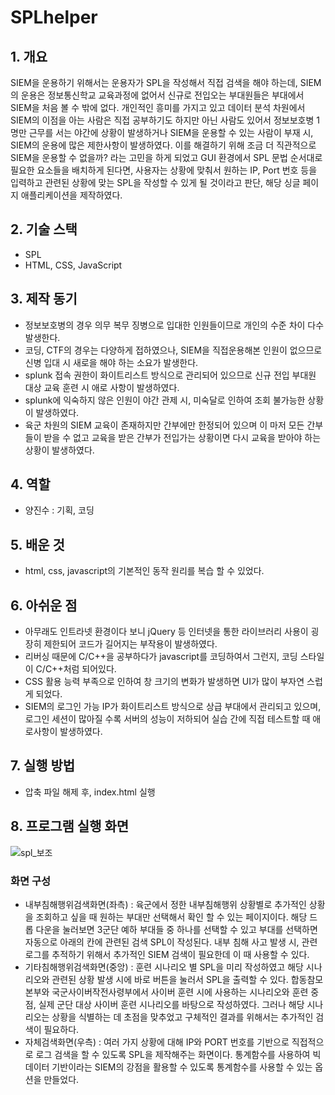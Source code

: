 # SPLhelper
## 1. 개요
 SIEM을 운용하기 위해서는 운용자가 SPL을 작성해서 직접 검색을 해야 하는데, SIEM의 운용은 정보통신학교 교육과정에 없어서 신규로 전입오는 부대원들은 부대에서 SIEM을 처음 볼 수 밖에 없다. 개인적인 흥미를 가지고 있고 데이터 분석 차원에서 SIEM의 이점을 아는 사람은 직접 공부하기도 하지만 아닌 사람도 있어서 정보보호병 1명만 근무를 서는 야간에 상황이 발생하거나 SIEM을 운용할 수 있는 사람이 부재 시, SIEM의 운용에 많은 제한사항이 발생하였다. 이를 해결하기 위해 조금 더 직관적으로 SIEM을 운용할 수 없을까? 라는 고민을 하게 되었고 GUI 환경에서 SPL 문법 순서대로 필요한 요소들을 배치하게 된다면, 사용자는 상황에 맞춰서 원하는 IP, Port 번호 등을 입력하고 관련된 상황에 맞는 SPL을 작성할 수 있게 될 것이라고 판단, 해당 싱글 페이지 애플리케이션을 제작하였다.

## 2. 기술 스택
- SPL
- HTML, CSS, JavaScript

## 3. 제작 동기
- 정보보호병의 경우 의무 복무 징병으로 입대한 인원들이므로 개인의 수준 차이 다수 발생한다.
- 코딩, CTF의 경우는 다양하게 접하였으나, SIEM을 직접운용해본 인원이 없으므로 신병 입대 시 새로을 해야 하는 소요가 발생한다.
- splunk 접속 권한이 화이트리스트 방식으로 관리되어 있으므로 신규 전입 부대원 대상 교육 훈련 시 애로 사항이 발생하였다.
- splunk에 익숙하지 않은 인원이 야간 관제 시, 미숙달로 인하여 조회 불가능한 상황이 발생하였다.
- 육군 차원의 SIEM 교육이 존재하지만 간부에만 한정되어 있으며 이 마저 모든 간부들이 받을 수 없고 교육을 받은 간부가 전입가는 상황이면 다시 교육을 받아야 하는 상황이 발생하였다.

## 4. 역할
- 양진수 : 기획, 코딩

## 5. 배운 것
- html, css, javascript의 기본적인 동작 원리를 복습 할 수 있었다.

## 6. 아쉬운 점
- 아무래도 인트라넷 환경이다 보니 jQuery 등 인터넷을 통한 라이브러리 사용이 굉장히 제한되어 코드가 길어지는 부작용이 발생하였다.
- 리버싱 때문에 C/C++을 공부하다가 javascript를 코딩하여서 그런지, 코딩 스타일이 C/C++처럼 되어있다.
- CSS 활용 능력 부족으로 인하여 창 크기의 변화가 발생하면 UI가 많이 부자연 스럽게 되었다.
- SIEM의 로그인 가능 IP가 화이트리스트 방식으로 상급 부대에서 관리되고 있으며, 로그인 세션이 많아질 수록 서버의 성능이 저하되어 실습 간에 직접 테스트할 때 애로사항이 발생하였다.

## 7. 실행 방법
- 압축 파일 해제 후, index.html 실행

## 8. 프로그램 실행 화면
![spl_보조](https://user-images.githubusercontent.com/85774577/221391235-d1528664-8e46-4738-971a-c1f6a342afcb.png)
### 화면 구성
- 내부침해행위검색화면(좌측) : 육군에서 정한 내부침해행위 상황별로 추가적인 상황을 조회하고 싶을 때 원하는 부대만 선택해서 확인 할 수 있는 페이지이다. 해당 드롭 다운을 눌러보면 3군단 예하 부대들 중 하나를 선택할 수 있고 부대를 선택하면 자동으로 아래의 칸에 관련된 검색 SPL이 작성된다. 내부 침해 사고 발생 시, 관련 로그를 추적하기 위해서 추가적인 SIEM 검색이 필요한데 이 때 사용할 수 있다.
- 기타침해행위검색화면(중앙) : 훈련 시나리오 별 SPL을 미리 작성하였고 해당 시나리오와 관련된 상황 발생 시에 바로 버튼을 눌러서 SPL을 출력할 수 있다. 합동참모본부와 국군사이버작전사령부에서 사이버 훈련 시에 사용하는 시나리오와 훈련 중점, 실제 군단 대상 사이버 훈련 시나리오를 바탕으로 작성하였다. 그러나 해당 시나리오는 상황을 식별하는 데 초점을 맞추었고 구체적인 결과를 위해서는 추가적인 검색이 필요하다.
- 자체검색화면(우측) : 여러 가지 상황에 대해 IP와 PORT 번호를 기반으로 직접적으로 로그 검색을 할 수 있도록 SPL을 제작해주는 화면이다. 통계함수를 사용하여 빅데이터 기반이라는 SIEM의 강점을 활용할 수 있도록 통계함수를 사용할 수 있는 옵션을 만들었다.
